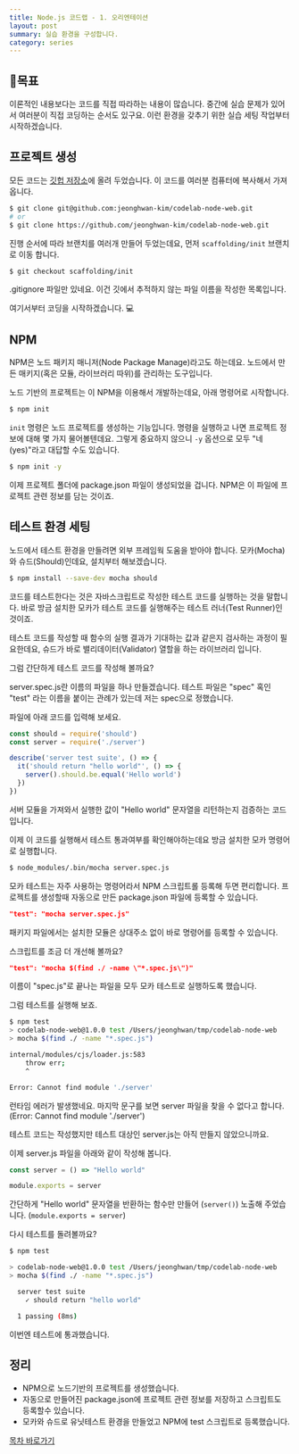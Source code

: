 ```yaml
---
title: Node.js 코드랩 - 1. 오리엔테이션
layout: post
summary: 실습 환경을 구성합니다.
category: series
---
```


## 🌳목표 

이론적인 내용보다는 코드를 직접 따라하는 내용이 많습니다. 
중간에 실습 문제가 있어서 여러분이 직접 코딩하는 순서도 있구요.
이런 환경을 갖추기 위한 실습 세팅 작업부터 시작하겠습니다.

## 프로젝트 생성

모든 코드는 [깃헙 저장소](https://github.com/jeonghwan-kim/codelab-node-web)에 올려 두었습니다. 
이 코드를 여러분 컴퓨터에 복사해서 가져 옵니다.

```bash
$ git clone git@github.com:jeonghwan-kim/codelab-node-web.git
# or 
$ git clone https://github.com/jeonghwan-kim/codelab-node-web.git
```

진행 순서에 따라 브랜치를 여러개 만들어 두었는데요, 먼저 `scaffolding/init` 브랜치로 이동 합니다.

```bash
$ git checkout scaffolding/init
```

.gitignore 파일만 있네요. 이건 깃에서 추적하지 않는 파일 이름을 작성한 목록입니다.

여기서부터 코딩을 시작하겠습니다. 💻

## NPM

NPM은 노드 패키지 매니저(Node Package Manage)라고도 하는데요.
노드에서 만든 매키지(혹은 모듈, 라이브러리 따위)를 관리하는 도구입니다.

노드 기반의 프로젝트는 이 NPM을 이용해서 개발하는데요, 아래 명령어로 시작합니다.

```bash
$ npm init
```

`init` 명령은 노드 프로젝트를 생성하는 기능입니다. 
명령을 실행하고 나면 프로젝트 정보에 대해 몇 가지 물어볼텐데요. 
그렇게 중요하지 않으니 `-y` 옵션으로 모두 "네(yes)"라고 대답할 수도 있습니다.

```bash
$ npm init -y
```

이제 프로젝트 폴더에 package.json 파일이 생성되었을 겁니다.
NPM은 이 파일에 프로젝트 관련 정보를 담는 것이죠.

## 테스트 환경 세팅 

노드에서 테스트 환경을 만들려면 외부 프레임웍 도움을 받아야 합니다.
모카(Mocha)와 슈드(Should)인데요, 설치부터 해보겠습니다.

```bash
$ npm install --save-dev mocha should
```

코드를 테스트한다는 것은 자바스크립트로 작성한 테스트 코드를 실행하는 것을 말합니다.
바로 방금 설치한 모카가 테스트 코드를 실행해주는 테스트 러너(Test Runner)인 것이죠.

테스트 코드를 작성할 때 함수의 실행 결과가 기대하는 값과 같은지 검사하는 과정이 필요한데요,
슈드가 바로 밸리데이터(Validator) 열할을 하는 라이브러리 입니다.

그럼 간단하게 테스트 코드를 작성해 볼까요?

server.spec.js란 이름의 파일을 하나 만들겠습니다.
테스트 파일은 "spec" 혹인 "test" 라는 이름을 붙이는 관례가 있는데 저는 spec으로 정했습니다.

파일에 아래 코드를 입력해 보세요.

```js
const should = require('should')
const server = require('./server')

describe('server test suite', () => {
  it('should return "hello world"', () => {
    server().should.be.equal('Hello world')
  })
})
```

서버 모듈을 가져와서 실행한 값이 "Hello world" 문자열을 리턴하는지 검증하는 코드입니다.

이제 이 코드를 실행해서 테스트 통과여부를 확인해야하는데요 방금 설치한 모카 명령어로 실행합니다.

```bash
$ node_modules/.bin/mocha server.spec.js
```

모카 테스트는 자주 사용하는 명령어라서 NPM 스크립트롤 등록해 두면 편리합니다. 
프로젝트를 생성할때 자동으로 만든 package.json 파일에 등록할 수 있습니다.

```json
"test": "mocha server.spec.js"
```

패키지 파일에서는 설치한 모듈은 상대주소 없이 바로 명령어를 등록할 수 있습니다.

스크립트를 조금 더 개선해 볼까요? 

```json
"test": "mocha $(find ./ -name \"*.spec.js\")"
```

이름이 "spec.js"로 끝나는 파일을 모두 모카 테스트로 실행하도록 했습니다.

그럼 테스트를 실행해 보죠.

```bash
$ npm test 
> codelab-node-web@1.0.0 test /Users/jeonghwan/tmp/codelab-node-web
> mocha $(find ./ -name "*.spec.js")

internal/modules/cjs/loader.js:583
    throw err;
    ^

Error: Cannot find module './server'
```

런타임 에러가 발생했네요. 마지막 문구를 보면 server 파일을 찾을 수 없다고 합니다.
(Error: Cannot find module './server')

테스트 코드는 작성했지만 테스트 대상인 server.js는 아직 만들지 않았으니까요. 

이제 server.js 파일을 아래와 같이 작성해 봅니다.

```js
const server = () => "Hello world"

module.exports = server
```

간단하게 "Hello world" 문자열을 반환하는 함수만 만들어 (`server()`) 노출해 주었습니다. 
(`module.exports = server`)

다시 테스트를 돌려볼까요? 

```bash
$ npm test

> codelab-node-web@1.0.0 test /Users/jeonghwan/tmp/codelab-node-web
> mocha $(find ./ -name "*.spec.js")

  server test suite
    ✓ should return "hello world"

  1 passing (8ms)
```

이번엔 테스트에 통과했습니다.

## 정리

* NPM으로 노드기반의 프로젝트를 생성했습니다. 
* 자동으로 만들어진 package.json에 프로젝트 관련 정보를 저장하고 스크립트도 등록할수 있습니다. 
* 모카와 슈드로 유닛테스트 환경을 만들었고 NPM에 test 스크립트로 등록했습니다.

[목차 바로가기](/series/2018/12/01/node-web-0_index.html)